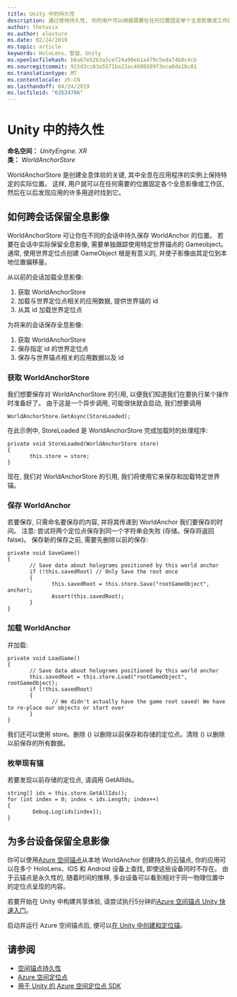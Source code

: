 ```yaml
---
title: Unity 中的持久性
description: 通过使用持久性, 你的用户可以根据需要在任何位置固定单个全息影像或工作区, 然后在以后发现应用的许多用途时找到它。
author: thetuvix
ms.author: alexturn
ms.date: 02/24/2019
ms.topic: article
keywords: HoloLens、暂留、Unity
ms.openlocfilehash: b6a67e52b3a5ce724a90eb1a479c5eda74b0c4cb
ms.sourcegitcommit: 915d3cc63a5571ba22ac4608589f3eca8da1bc81
ms.translationtype: MT
ms.contentlocale: zh-CN
ms.lasthandoff: 04/24/2019
ms.locfileid: "63524786"
---
```

# <a name="persistence-in-unity"></a>Unity 中的持久性

**命名空间：** *UnityEngine. XR*<br>
**类：**  *WorldAnchorStore*

WorldAnchorStore 是创建全息体验的关键, 其中全息在应用程序的实例上保持特定的实际位置。 这样, 用户就可以在任何需要的位置固定各个全息影像或工作区, 然后在以后发现应用的许多用途时找到它。

## <a name="how-to-persist-holograms-across-sessions"></a>如何跨会话保留全息影像

WorldAnchorStore 可让你在不同的会话中持久保存 WorldAnchor 的位置。 若要在会话中实际保留全息影像, 需要单独跟踪使用特定世界锚点的 Gameobject。 通常, 使用世界定位点创建 GameObject 根是有意义的, 并使子影像由其定位到本地位置偏移量。

从以前的会话加载全息影像:
1. 获取 WorldAnchorStore
2. 加载与世界定位点相关的应用数据, 提供世界锚的 id
3. 从其 id 加载世界定位点

为将来的会话保存全息影像:
1. 获取 WorldAnchorStore
2. 保存指定 id 的世界定位点
3. 保存与世界锚点相关的应用数据以及 id

### <a name="getting-the-worldanchorstore"></a>获取 WorldAnchorStore

我们想要保存对 WorldAnchorStore 的引用, 以便我们知道我们在要执行某个操作时准备好了。 由于这是一个异步调用, 可能很快就会启动, 我们想要调用

```
WorldAnchorStore.GetAsync(StoreLoaded);
```

在此示例中, StoreLoaded 是 WorldAnchorStore 完成加载时的处理程序:

```
private void StoreLoaded(WorldAnchorStore store)
{
       this.store = store;
}
```

现在, 我们对 WorldAnchorStore 的引用, 我们将使用它来保存和加载特定世界锚。

### <a name="saving-a-worldanchor"></a>保存 WorldAnchor

若要保存, 只需命名要保存的内容, 并将其传递到 WorldAnchor 我们要保存的时间。 注意: 尝试将两个定位点保存到同一个字符串会失败 (存储。保存将返回 false)。 保存新的保存之前, 需要先删除以前的保存:

```
private void SaveGame()
{
       // Save data about holograms positioned by this world anchor
       if (!this.savedRoot) // Only Save the root once
       {
              this.savedRoot = this.store.Save("rootGameObject", anchor);
              Assert(this.savedRoot);
       }
}
```

### <a name="loading-a-worldanchor"></a>加载 WorldAnchor

并加载:

```
private void LoadGame()
{
       // Save data about holograms positioned by this world anchor
       this.savedRoot = this.store.Load("rootGameObject", rootGameObject);
       if (!this.savedRoot)
       {
              // We didn't actually have the game root saved! We have to re-place our objects or start over
       }
}
```

我们还可以使用 store。删除 () 以删除以前保存和存储的定位点。清除 () 以删除以前保存的所有数据。

### <a name="enumerating-existing-anchors"></a>枚举现有锚

若要发现以前存储的定位点, 请调用 GetAllIds。

```
string[] ids = this.store.GetAllIds();
for (int index = 0; index < ids.Length; index++)
{
        Debug.Log(ids[index]);
}
```

## <a name="persisting-holograms-for-multiple-devices"></a>为多台设备保留全息影像

你可以使用<a href="https://docs.microsoft.com/azure/spatial-anchors/overview" target="_blank">Azure 空间锚点</a>从本地 WorldAnchor 创建持久的云锚点, 你的应用可以在多个 HoloLens、IOS 和 Android 设备上查找, 即使这些设备同时不存在。  由于云锚点是永久性的, 随着时间的推移, 多台设备可以看到相对于同一物理位置中的定位点呈现的内容。

若要开始在 Unity 中构建共享体验, 请尝试执行5分钟的<a href="https://docs.microsoft.com/azure/spatial-anchors/unity-overview" target="_blank">Azure 空间锚点 Unity 快速入门</a>。

启动并运行 Azure 空间锚点后, 便可以<a href="https://docs.microsoft.com/azure/spatial-anchors/concepts/create-locate-anchors-unity" target="_blank">在 Unity 中创建和定位锚</a>。

## <a name="see-also"></a>请参阅
* [空间锚点持久性](coordinate-systems.md#spatial-anchor-persistence)
* <a href="https://docs.microsoft.com/azure/spatial-anchors" target="_blank">Azure 空间定位点</a>
* <a href="https://docs.microsoft.com/dotnet/api/Microsoft.Azure.SpatialAnchors" target="_blank">用于 Unity 的 Azure 空间定位点 SDK</a>
